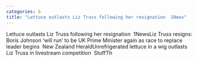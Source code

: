 ```yaml
---
categories: b
title: "Lettuce outlasts Liz Truss following her resignation  1News"
---
```

Lettuce outlasts Liz Truss following her resignation&nbsp;&nbsp;1NewsLiz Truss resigns: Boris Johnson ‘will run’ to be UK Prime Minister again as race to replace leader begins&nbsp;&nbsp;New Zealand HeraldUnrefrigerated lettuce in a wig outlasts Liz Truss in livestream competition&nbsp;&nbsp;StuffTh